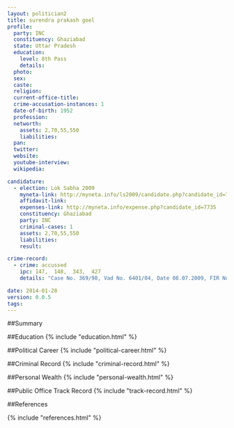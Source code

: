```yaml
---
layout: politician2
title: surendra prakash goel
profile: 
  party: INC
  constituency: Ghaziabad
  state: Uttar Pradesh
  education: 
    level: 8th Pass
    details: 
  photo: 
  sex: 
  caste: 
  religion: 
  current-office-title: 
  crime-accusation-instances: 1
  date-of-birth: 1952
  profession: 
  networth: 
    assets: 2,70,55,550
    liabilities: 
  pan: 
  twitter: 
  website: 
  youtube-interview: 
  wikipedia: 

candidature: 
  - election: Lok Sabha 2009
    myneta-link: http://myneta.info/ls2009/candidate.php?candidate_id=7735
    affidavit-link: 
    expenses-link: http://myneta.info/expense.php?candidate_id=7735
    constituency: Ghaziabad 
    party: INC
    criminal-cases: 1
    assets: 2,70,55,550
    liabilities: 
    result:  

crime-record: 
  - crime: accussed
    ipc: 147,  148,  343,  427
    details: "Case No. 369/98, Vad No. 6401/04, Date 08.07.2009, FIR No. 369/98" 

date: 2014-01-28
version: 0.0.5
tags: 
---
```

##Summary


##Education
{% include "education.html" %}


##Political Career
{% include "political-career.html" %}


##Criminal Record
{% include "criminal-record.html" %}


##Personal Wealth
{% include "personal-wealth.html" %}


##Public Office Track Record
{% include "track-record.html" %}


##References


{% include "references.html" %}
